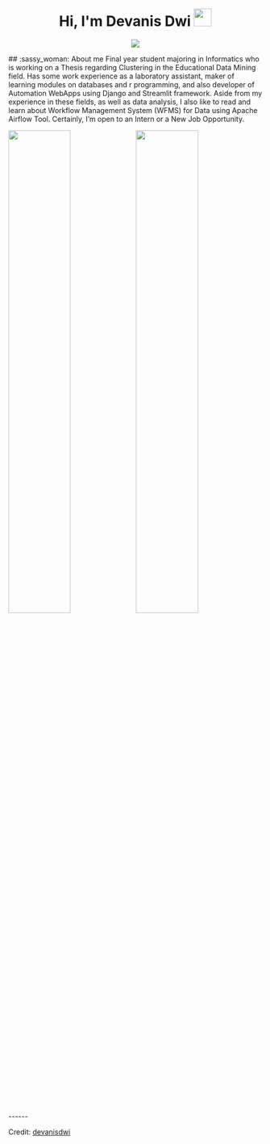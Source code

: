 <h1 align="center">Hi, I'm Devanis Dwi <img src="https://media.giphy.com/media/hvRJCLFzcasrR4ia7z/giphy.gif" width="35"></h1>
<p align="center">
  <a href="https://github.com/DenverCoder1/readme-typing-svg"><img src="https://readme-typing-svg.herokuapp.com?lines=Data+Enthusiast;Data+Analyst;Python+Developer;Business+Intelligence;Data+Engineer&center=true&width=500&height=50"></a>
</p>
## :sassy_woman:  About me
Final year student majoring in Informatics who is working on a Thesis regarding Clustering in the Educational Data Mining field. Has some work experience as a laboratory assistant, maker of learning modules on databases and r programming, and also developer of Automation WebApps using Django and Streamlit framework. Aside from my experience in these fields, as well as data analysis, I also like to read and learn about Workflow Management System (WFMS) for Data using Apache Airflow Tool. Certainly, I’m open to an Intern or a New Job Opportunity.
<p align="left">
  <img width="49.5%" src="https://github-readme-stats.vercel.app/api?username=devanisdwi&show_icons=true&theme=gruvbox&hide_border=true" />
    <img width="49.5%" src="https://github-readme-streak-stats.herokuapp.com/?user=devanisdwi&theme=gruvbox&hide_border=true" />
</p>
------

Credit: [devanisdwi](https://www.linkedin.com/in/devanis-dwi-sutrisno/)
